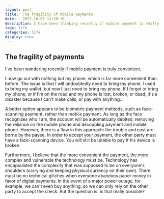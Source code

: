 ```yaml
---
layout: post
title:  The fragility of mobile payments
date:   2022-10-02 11:20:10
description: I have been thinking recently if mobile payment is really convenient.
tags: life
categories: life
display: true
---
```


## The fragility of payments


I've been wondering recently if mobile payment is truly convenient.


I now go out with nothing but my phone, which is far more convenient than before. The issue is that I will undoubtedly need to bring my phone. I used to bring my wallet, but now I just need to bring my phone. If I forget to bring my phone, or if I'm on the road and my phone is lost, broken, or dead, it's a disaster because I can't make calls, or pay with anything...



A better option appears to be biometric payment methods, such as face-scanning payment, rather than mobile payment. As long as the face recognizes who I am, the account will be automatically debited, removing the reliance on the mobile phone and decoupling payment and mobile phone. However, there is a flaw in this approach: the trouble and cost are borne by the payee. In order to accept your payment, the other party must have a face-scanning device. You will still be unable to pay if his device is broken.



Furthermore, I believe that the more convenient the payment, the more complex and vulnerable the technology must be. Technology has encapsulated the complexity that was supposed to be on everyone's shoulders (carrying and keeping physical currency on their own). There must be no technical glitches when everyone abandons paper money in favor of digital payments. In the event of a major power outage, for example, we can't even buy anything, so we can only rely on the other party to accept the check. But the question is: is that really possible?

